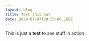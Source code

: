 ```yaml
---
layout: blog
title: Test this out
date: 2020-07-07T20:53:06.150Z
---
```

This is just a **test** to see stuff in action
